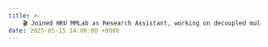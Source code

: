 ```yaml
---
title: >-
    🎬 Joined HKU MMLab as Research Assistant, working on decoupled multi-agent RL for GUI control under <a href="https://luoping.me/" target="_blank">Dr. Ping Luo</a>.
date: 2025-05-15 14:00:00 +0800
---
```

